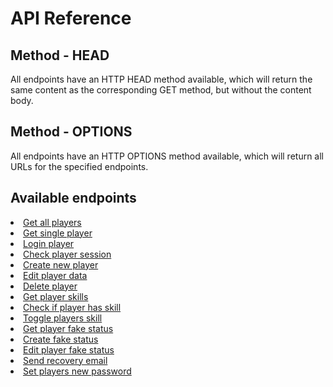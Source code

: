 # API Reference

## Method - HEAD

<p>All endpoints have an HTTP HEAD method available, which will return the same content as the corresponding GET method, but without the content body.</p>

## Method - OPTIONS

<p>All endpoints have an HTTP OPTIONS method available, which will return all URLs for the specified endpoints.</p>

## Available endpoints

<deflist collapsible="true" default-state="collapsed">
    <def title="Players">
		<list>
	        <li><a href="getAllPlayers.md">Get all players</a></li>
	        <li><a href="getPlayer.md">Get single player</a></li>
	        <li><a href="loginPlayer.md">Login player</a></li>
	        <li><a href="checkPlayerSession.md">Check player session</a></li>
	        <li><a href="createPlayer.md">Create new player</a></li>
	        <li><a href="editPlayer.md">Edit player data</a></li>
	        <li><a href="deletePlayer.md">Delete player</a></li>
        </list>
	</def>
	<def title="Skills">
		<list>
	        <li><a href="getSkills.md">Get player skills</a></li>
	        <li><a href="checkSkill.md">Check if player has skill</a></li>
	        <li><a href="toggleSkill.md">Toggle players skill</a></li>
        </list>
	</def>
	<def title="Skills">
		<list>
	        <li><a href="getFakeStatus.md">Get player fake status</a></li>
	        <li><a href="postFakeStatus.md">Create fake status</a></li>
	        <li><a href="patchFakeStatus.md">Edit player fake status</a></li>
        </list>
	</def>
	<def title="Password recovery">
		<list>
	        <li><a href="send.md">Send recovery email</a></li>
	        <li><a href="patch.md">Set players new password</a></li>
        </list>
	</def>
</deflist>